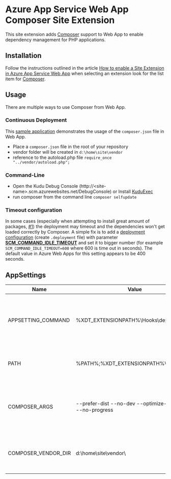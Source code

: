 # Azure App Service Web App Composer Site Extension

This site extension adds [Composer](http://getcomposer.org) support to Web App to enable dependency management for PHP applications.

## Installation

Follow the instructions outlined in the article [How to enable a Site Extension in Azure App Service Web App](http://blog.syntaxc4.net/post/2015/02/05/how-to-enable-a-site-extension-in-azure-websites.aspx) when selecting an extension look for the list item for [Composer](http://www.siteextensions.net/packages/ComposerExtension/).

## Usage

There are multiple ways to use Composer from Web App.

### Continuous Deployment

This [sample application](https://github.com/SyntaxC4-MSFT/WAWS-Composer) demonstrates the usage of the `composer.json` file in Web App.

* Place a `composer.json` file in the root of your repository
* vendor folder will be created in `d:\home\site\vendor`
* reference to the autoload.php file `require_once "../vendor/autoload.php";`

### Command-Line

* Open the Kudu Debug Console (http://&lt;site-name&gt;.scm.azurewebsites.net/DebugConsole) or Install [KuduExec](https://github.com/projectkudu/kuduexec)
* run composer from the command line `composer selfupdate`

### Timeout configuration

In some cases (especially when attempting to install great amount of packages, [#1](https://github.com/SyntaxC4-MSFT/ComposerExtension/issues/1)) the deployment may timeout and the dependencies won't get loaded correctly by Composer. A simple fix is to add a [deployment configuration](https://github.com/projectkudu/kudu/wiki/Customizing-deployments) (create `.deployment` file) with parameter [**SCM_COMMAND_IDLE_TIMEOUT**](https://github.com/projectkudu/kudu/wiki/Configurable-settings) and set it to bigger number (for example `SCM_COMMAND_IDLE_TIMEOUT=600` where 600 is time out in seconds). The default value in Azure Web Apps for this setting appears to be 400 seconds.

## AppSettings

| Name                | Value                                 |Notes                                     |
|---------------------|---------------------------------------|------------------------------------------|
| APPSETTING_COMMAND  | %XDT_EXTENSIONPATH%\Hooks\deploy.cmd  | Deployment Hook Command. (causes .deployment file not to function [[bug](https://github.com/projectkudu/kudu/issues/1519)])                |
| PATH                | %PATH%;%XDT_EXTENSIONPATH%\Commands   | Overwrites the Path. Last Extension Wins |
| COMPOSER_ARGS       | --prefer-dist --no-dev --optimize-autoloader --no-progress  |  Command line arguments for composer during deploy.cmd execution |
| COMPOSER_VENDOR_DIR | d:\home\site\vendor\                  | Moves the vendor folder out of wwwroot for security purposes.
